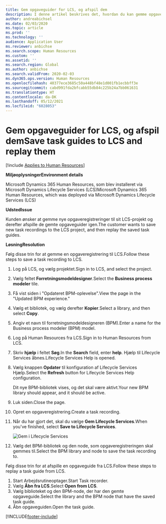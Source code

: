 ```yaml
---
title: Gem opgaveguider for LCS, og afspil dem
description: I denne artikel beskrives det, hvordan du kan gemme opgaveguider til Microsoft Dynamics Lifecycle Services (LCS) og derefter afspille dem igen.
author: andreabichsel
ms.date: 02/03/2020
ms.topic: article
ms.prod: ''
ms.technology: ''
audience: Application User
ms.reviewer: anbichse
ms.search.scope: Human Resources
ms.custom: ''
ms.assetid: ''
ms.search.region: Global
ms.author: anbichse
ms.search.validFrom: 2020-02-03
ms.dyn365.ops.version: Human Resources
ms.openlocfilehash: 40377ece3685c50a448bf48e1d001fb1ecbbff3e
ms.sourcegitcommit: cabd991fda2bfcabb55db84c225b24a7bb061631
ms.translationtype: HT
ms.contentlocale: da-DK
ms.lasthandoff: 05/12/2021
ms.locfileid: "6028053"
---
```

# <a name="save-task-guides-to-lcs-and-replay-them"></a><span data-ttu-id="6cb48-103">Gem opgaveguider for LCS, og afspil dem</span><span class="sxs-lookup"><span data-stu-id="6cb48-103">Save task guides to LCS and replay them</span></span>

[!include [Applies to Human Resources](../includes/applies-to-hr.md)]

<span data-ttu-id="6cb48-104">**Miljøoplysninger**</span><span class="sxs-lookup"><span data-stu-id="6cb48-104">**Environment details**</span></span> 

<span data-ttu-id="6cb48-105">Microsoft Dynamics 365 Human Resources, som blev installeret via Microsoft Dynamics Lifecycle Services (LCS)</span><span class="sxs-lookup"><span data-stu-id="6cb48-105">Microsoft Dynamics 365 Human Resources, which was deployed via Microsoft Dynamics Lifecycle Services (LCS)</span></span>

<span data-ttu-id="6cb48-106">**Udsted**</span><span class="sxs-lookup"><span data-stu-id="6cb48-106">**Issue**</span></span>

<span data-ttu-id="6cb48-107">Kunden ønsker at gemme nye opgaveregistreringer til sit LCS-projekt og derefter afspille de gemte opgaveguider igen.</span><span class="sxs-lookup"><span data-stu-id="6cb48-107">The customer wants to save new task recordings to the LCS project, and then replay the saved task guides.</span></span>

<span data-ttu-id="6cb48-108">**Løsning**</span><span class="sxs-lookup"><span data-stu-id="6cb48-108">**Resolution**</span></span>

<span data-ttu-id="6cb48-109">Følg disse trin for at gemme en opgaveregistrering til LCS.</span><span class="sxs-lookup"><span data-stu-id="6cb48-109">Follow these steps to save a task recording to LCS.</span></span>

1. <span data-ttu-id="6cb48-110">Log på LCS, og vælg projektet.</span><span class="sxs-lookup"><span data-stu-id="6cb48-110">Sign in to LCS, and select the project.</span></span>
2. <span data-ttu-id="6cb48-111">Vælg feltet **Forretningsmodeldesigner**.</span><span class="sxs-lookup"><span data-stu-id="6cb48-111">Select the **Business process modeler** tile.</span></span>
3. <span data-ttu-id="6cb48-112">Få vist siden i "Opdateret BPM-oplevelse".</span><span class="sxs-lookup"><span data-stu-id="6cb48-112">View the page in the "Updated BPM experience."</span></span>
4. <span data-ttu-id="6cb48-113">Vælg et bibliotek, og vælg derefter **Kopier**.</span><span class="sxs-lookup"><span data-stu-id="6cb48-113">Select a library, and then select **Copy**.</span></span>
5. <span data-ttu-id="6cb48-114">Angiv et navn til forretningsmodeldesigneren (BPM).</span><span class="sxs-lookup"><span data-stu-id="6cb48-114">Enter a name for the Business process modeler (BPM) model.</span></span>
6. <span data-ttu-id="6cb48-115">Log på Human Resources fra LCS.</span><span class="sxs-lookup"><span data-stu-id="6cb48-115">Sign in to Human Resources from LCS.</span></span>
7. <span data-ttu-id="6cb48-116">Skriv **hjælp** i feltet **Søg**.</span><span class="sxs-lookup"><span data-stu-id="6cb48-116">In the **Search** field, enter **help**.</span></span> <span data-ttu-id="6cb48-117">Hjælp til Lifecycle Services åbnes.</span><span class="sxs-lookup"><span data-stu-id="6cb48-117">Lifecycle Services Help is opened.</span></span>
8. <span data-ttu-id="6cb48-118">Vælg knappen **Opdater** til konfiguration af Lifecycle Services Hjælp.</span><span class="sxs-lookup"><span data-stu-id="6cb48-118">Select the **Refresh** button for Lifecycle Services Help configuration.</span></span>

    <span data-ttu-id="6cb48-119">Dit nye BPM-bibliotek vises, og det skal være aktivt.</span><span class="sxs-lookup"><span data-stu-id="6cb48-119">Your new BPM library should appear, and it should be active.</span></span>

9. <span data-ttu-id="6cb48-120">Luk siden.</span><span class="sxs-lookup"><span data-stu-id="6cb48-120">Close the page.</span></span>
10. <span data-ttu-id="6cb48-121">Opret en opgaveregistrering.</span><span class="sxs-lookup"><span data-stu-id="6cb48-121">Create a task recording.</span></span>
11. <span data-ttu-id="6cb48-122">Når du har gjort det, skal du vælge **Gem Lifecycle Services**.</span><span class="sxs-lookup"><span data-stu-id="6cb48-122">When you've finished, select **Save to Lifecycle Services**.</span></span>

    ![Gem i Lifecycle Services](media/task-guides.png)

12. <span data-ttu-id="6cb48-124">Vælg det BPM-bibliotek og den node, som opgaveregistreringen skal gemmes til.</span><span class="sxs-lookup"><span data-stu-id="6cb48-124">Select the BPM library and node to save the task recording to.</span></span>

<span data-ttu-id="6cb48-125">Følg disse trin for at afspille en opgaveguide fra LCS.</span><span class="sxs-lookup"><span data-stu-id="6cb48-125">Follow these steps to replay a task guide from LCS.</span></span>

1. <span data-ttu-id="6cb48-126">Start Arbejdsrutineoptager.</span><span class="sxs-lookup"><span data-stu-id="6cb48-126">Start Task recorder.</span></span>
2. <span data-ttu-id="6cb48-127">Vælg **Åbn fra LCS**.</span><span class="sxs-lookup"><span data-stu-id="6cb48-127">Select **Open from LCS**.</span></span>
3. <span data-ttu-id="6cb48-128">Vælg biblioteket og den BPM-node, der har den gemte opgaveguide.</span><span class="sxs-lookup"><span data-stu-id="6cb48-128">Select the library and the BPM node that have the saved task guide.</span></span>
4. <span data-ttu-id="6cb48-129">Åbn opgaveguiden.</span><span class="sxs-lookup"><span data-stu-id="6cb48-129">Open the task guide.</span></span>


[!INCLUDE[footer-include](../includes/footer-banner.md)]